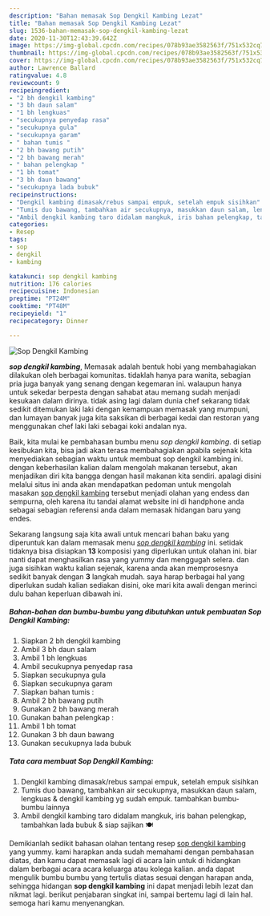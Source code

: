 ```yaml
---
description: "Bahan memasak Sop Dengkil Kambing Lezat"
title: "Bahan memasak Sop Dengkil Kambing Lezat"
slug: 1536-bahan-memasak-sop-dengkil-kambing-lezat
date: 2020-11-30T12:43:39.642Z
image: https://img-global.cpcdn.com/recipes/078b93ae3582563f/751x532cq70/sop-dengkil-kambing-foto-resep-utama.jpg
thumbnail: https://img-global.cpcdn.com/recipes/078b93ae3582563f/751x532cq70/sop-dengkil-kambing-foto-resep-utama.jpg
cover: https://img-global.cpcdn.com/recipes/078b93ae3582563f/751x532cq70/sop-dengkil-kambing-foto-resep-utama.jpg
author: Lawrence Ballard
ratingvalue: 4.8
reviewcount: 9
recipeingredient:
- "2 bh dengkil kambing"
- "3 bh daun salam"
- "1 bh lengkuas"
- "secukupnya penyedap rasa"
- "secukupnya gula"
- "secukupnya garam"
- " bahan tumis "
- "2 bh bawang putih"
- "2 bh bawang merah"
- " bahan pelengkap "
- "1 bh tomat"
- "3 bh daun bawang"
- "secukupnya lada bubuk"
recipeinstructions:
- "Dengkil kambing dimasak/rebus sampai empuk, setelah empuk sisihkan"
- "Tumis duo bawang, tambahkan air secukupnya, masukkan daun salam, lengkuas &amp; dengkil kambing yg sudah empuk. tambahkan bumbu-bumbu lainnya"
- "Ambil dengkil kambing taro didalam mangkuk, iris bahan pelengkap, tambahkan lada bubuk &amp; siap sajikan 🍽️"
categories:
- Resep
tags:
- sop
- dengkil
- kambing

katakunci: sop dengkil kambing 
nutrition: 176 calories
recipecuisine: Indonesian
preptime: "PT24M"
cooktime: "PT48M"
recipeyield: "1"
recipecategory: Dinner

---
```



![Sop Dengkil Kambing](https://img-global.cpcdn.com/recipes/078b93ae3582563f/751x532cq70/sop-dengkil-kambing-foto-resep-utama.jpg)

<b><i>sop dengkil kambing</i></b>, Memasak adalah bentuk hobi yang membahagiakan dilakukan oleh berbagai komunitas. tidaklah hanya para wanita, sebagian pria juga banyak yang senang dengan kegemaran ini. walaupun hanya untuk sekedar berpesta dengan sahabat atau memang sudah menjadi kesukaan dalam dirinya. tidak asing lagi dalam dunia chef sekarang tidak sedikit ditemukan laki laki dengan kemampuan memasak yang mumpuni, dan lumayan banyak juga kita saksikan di berbagai kedai dan restoran yang menggunakan chef laki laki sebagai koki andalan nya.

Baik, kita mulai ke pembahasan bumbu menu <i>sop dengkil kambing</i>. di setiap kesibukan kita, bisa jadi akan terasa membahagiakan apabila sejenak kita menyediakan sebagian waktu untuk membuat sop dengkil kambing ini. dengan keberhasilan kalian dalam mengolah makanan tersebut, akan menjadikan diri kita bangga dengan hasil makanan kita sendiri. apalagi disini melalui situs ini anda akan mendapatkan pedoman untuk mengolah masakan <u>sop dengkil kambing</u> tersebut menjadi olahan yang endess dan sempurna, oleh karena itu tandai alamat website ini di handphone anda sebagai sebagian referensi anda dalam memasak hidangan baru yang endes.




Sekarang langsung saja kita awali untuk mencari bahan baku yang diperuntuk kan dalam memasak menu <u><i>sop dengkil kambing</i></u> ini. setidak tidaknya bisa disiapkan <b>13</b> komposisi yang diperlukan untuk olahan ini. biar nanti dapat menghasilkan rasa yang yummy dan menggugah selera. dan juga sisihkan waktu kalian sejenak, karena anda akan memprosesnya sedikit banyak dengan <b>3</b> langkah mudah. saya harap berbagai hal yang diperlukan sudah kalian sediakan disini, oke mari kita awali dengan merinci dulu bahan keperluan dibawah ini.

<!--inarticleads1-->

##### Bahan-bahan dan bumbu-bumbu yang dibutuhkan untuk pembuatan Sop Dengkil Kambing:

1. Siapkan 2 bh dengkil kambing
1. Ambil 3 bh daun salam
1. Ambil 1 bh lengkuas
1. Ambil secukupnya penyedap rasa
1. Siapkan secukupnya gula
1. Siapkan secukupnya garam
1. Siapkan  bahan tumis :
1. Ambil 2 bh bawang putih
1. Gunakan 2 bh bawang merah
1. Gunakan  bahan pelengkap :
1. Ambil 1 bh tomat
1. Gunakan 3 bh daun bawang
1. Gunakan secukupnya lada bubuk




<!--inarticleads2-->

##### Tata cara membuat Sop Dengkil Kambing:

1. Dengkil kambing dimasak/rebus sampai empuk, setelah empuk sisihkan
1. Tumis duo bawang, tambahkan air secukupnya, masukkan daun salam, lengkuas &amp; dengkil kambing yg sudah empuk. tambahkan bumbu-bumbu lainnya
1. Ambil dengkil kambing taro didalam mangkuk, iris bahan pelengkap, tambahkan lada bubuk &amp; siap sajikan 🍽️




Demikianlah sedikit bahasan olahan tentang resep <u>sop dengkil kambing</u> yang yummy. kami harapkan anda sudah memahami dengan pembahasan diatas, dan kamu dapat memasak lagi di acara lain untuk di hidangkan dalam berbagai acara acara keluarga atau kolega kalian. anda dapat mengulik bumbu bumbu yang tertulis diatas sesuai dengan harapan anda, sehingga hidangan <b>sop dengkil kambing</b> ini dapat menjadi lebih lezat dan nikmat lagi. berikut penjabaran singkat ini, sampai bertemu lagi di lain hal. semoga hari kamu menyenangkan.

